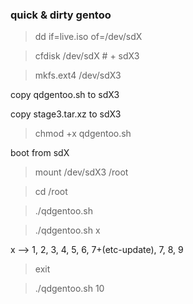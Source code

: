 ### quick &amp; dirty gentoo

> dd if=live.iso of=/dev/sdX

> cfdisk /dev/sdX     # + sdX3

> mkfs.ext4 /dev/sdX3

copy qdgentoo.sh to sdX3

copy stage3.tar.xz to sdX3

> chmod +x qdgentoo.sh

boot from sdX

> mount /dev/sdX3 /root

> cd /root

> ./qdgentoo.sh

> ./qdgentoo.sh x

x --> 1, 2, 3, 4, 5, 6, 7+(etc-update), 7, 8, 9

> exit

> ./qdgentoo.sh 10


